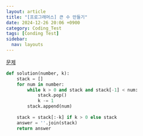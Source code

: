 ```yaml
---
layout: article
title: "[프로그래머스] 큰 수 만들기"
date: 2024-12-26 20:06 +0900
category: Coding_Test
tags: [Conding Test]
sidebar:
  nav: layouts
---
```

[문제](https://school.programmers.co.kr/learn/courses/30/lessons/42883)
```python
def solution(number, k):
    stack = []
    for num in number:
        while k > 0 and stack and stack[-1] < num:
            stack.pop()
            k -= 1
        stack.append(num)
    
    stack = stack[:-k] if k > 0 else stack
    answer = ''.join(stack)
    return answer
```